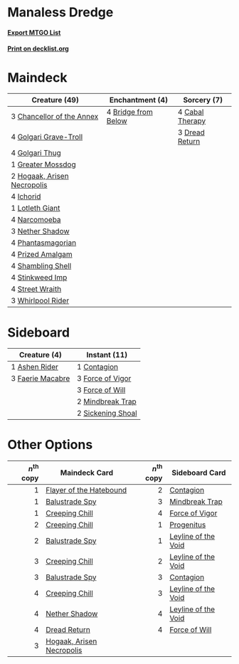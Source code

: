 # Manaless Dredge

#### [Export MTGO List](../collection/Manaless%20Dredge/Manaless%20Dredge.txt)
#### [Print on decklist.org](http://decklist.org/?deckmain=4%09Bridge%20from%20Below%0A4%09Cabal%20Therapy%0A3%09Chancellor%20of%20the%20Annex%0A3%09Dread%20Return%0A4%09Golgari%20Grave-Troll%0A4%09Golgari%20Thug%0A1%09Greater%20Mossdog%0A2%09Hogaak,%20Arisen%20Necropolis%0A4%09Ichorid%0A1%09Lotleth%20Giant%0A4%09Narcomoeba%0A3%09Nether%20Shadow%0A4%09Phantasmagorian%0A4%09Prized%20Amalgam%0A4%09Shambling%20Shell%0A4%09Stinkweed%20Imp%0A4%09Street%20Wraith%0A3%09Whirlpool%20Rider&deckside=1%09Ashen%20Rider%0A1%09Contagion%0A3%09Faerie%20Macabre%0A3%09Force%20of%20Vigor%0A3%09Force%20of%20Will%0A2%09Mindbreak%20Trap%0A2%09Sickening%20Shoal)
# Maindeck

|                                            Creature (49)                                             |                                       Enchantment (4)                                        |                                       Sorcery (7)                                        |
|------------------------------------------------------------------------------------------------------|----------------------------------------------------------------------------------------------|------------------------------------------------------------------------------------------|
|3 [Chancellor of the Annex](http://gatherer.wizards.com/Pages/Card/Details.aspx?multiverseid=218083)  |4 [Bridge from Below](http://gatherer.wizards.com/Pages/Card/Details.aspx?multiverseid=136054)|4 [Cabal Therapy](http://gatherer.wizards.com/Pages/Card/Details.aspx?multiverseid=413625)|
|4 [Golgari Grave-Troll](http://gatherer.wizards.com/Pages/Card/Details.aspx?multiverseid=338406)      |                                                                                              |3 [Dread Return](http://gatherer.wizards.com/Pages/Card/Details.aspx?multiverseid=389491) |
|4 [Golgari Thug](http://gatherer.wizards.com/Pages/Card/Details.aspx?multiverseid=292953)             |                                                                                              |                                                                                          |
|1 [Greater Mossdog](http://gatherer.wizards.com/Pages/Card/Details.aspx?multiverseid=338472)          |                                                                                              |                                                                                          |
|2 [Hogaak, Arisen Necropolis](http://gatherer.wizards.com/Pages/Card/Details.aspx?multiverseid=464151)|                                                                                              |                                                                                          |
|4 [Ichorid](http://gatherer.wizards.com/Pages/Card/Details.aspx?multiverseid=413635)                  |                                                                                              |                                                                                          |
|1 [Lotleth Giant](http://gatherer.wizards.com/Pages/Card/Details.aspx?multiverseid=452824)            |                                                                                              |                                                                                          |
|4 [Narcomoeba](http://gatherer.wizards.com/Pages/Card/Details.aspx?multiverseid=136140)               |                                                                                              |                                                                                          |
|3 [Nether Shadow](http://gatherer.wizards.com/Pages/Card/Details.aspx?multiverseid=669)               |                                                                                              |                                                                                          |
|4 [Phantasmagorian](http://gatherer.wizards.com/Pages/Card/Details.aspx?multiverseid=124472)          |                                                                                              |                                                                                          |
|4 [Prized Amalgam](http://gatherer.wizards.com/Pages/Card/Details.aspx?multiverseid=410014)           |                                                                                              |                                                                                          |
|4 [Shambling Shell](http://gatherer.wizards.com/Pages/Card/Details.aspx?multiverseid=292957)          |                                                                                              |                                                                                          |
|4 [Stinkweed Imp](http://gatherer.wizards.com/Pages/Card/Details.aspx?multiverseid=193870)            |                                                                                              |                                                                                          |
|4 [Street Wraith](http://gatherer.wizards.com/Pages/Card/Details.aspx?multiverseid=442097)            |                                                                                              |                                                                                          |
|3 [Whirlpool Rider](http://gatherer.wizards.com/Pages/Card/Details.aspx?multiverseid=27670)           |                                                                                              |                                                                                          |


# Sideboard

|                                       Creature (4)                                        |                                       Instant (11)                                        |
|-------------------------------------------------------------------------------------------|-------------------------------------------------------------------------------------------|
|1 [Ashen Rider](http://gatherer.wizards.com/Pages/Card/Details.aspx?multiverseid=373689)   |1 [Contagion](http://gatherer.wizards.com/Pages/Card/Details.aspx?multiverseid=3069)       |
|3 [Faerie Macabre](http://gatherer.wizards.com/Pages/Card/Details.aspx?multiverseid=201822)|3 [Force of Vigor](http://gatherer.wizards.com/Pages/Card/Details.aspx?multiverseid=464113)|
|                                                                                           |3 [Force of Will](http://gatherer.wizards.com/Pages/Card/Details.aspx?multiverseid=3107)   |
|                                                                                           |2 [Mindbreak Trap](http://gatherer.wizards.com/Pages/Card/Details.aspx?multiverseid=197532)|
|                                                                                           |2 [Sickening Shoal](http://gatherer.wizards.com/Pages/Card/Details.aspx?multiverseid=74127)|


# Other Options

|*n*<sup>th</sup> copy|                                           Maindeck Card                                            |*n*<sup>th</sup> copy|                                        Sideboard Card                                        |
|--------------------:|----------------------------------------------------------------------------------------------------|--------------------:|----------------------------------------------------------------------------------------------|
|                    1|[Flayer of the Hatebound](http://gatherer.wizards.com/Pages/Card/Details.aspx?multiverseid=262853)  |                    2|[Contagion](http://gatherer.wizards.com/Pages/Card/Details.aspx?multiverseid=3069)            |
|                    1|[Balustrade Spy](http://gatherer.wizards.com/Pages/Card/Details.aspx?multiverseid=366464)           |                    3|[Mindbreak Trap](http://gatherer.wizards.com/Pages/Card/Details.aspx?multiverseid=197532)     |
|                    1|[Creeping Chill](http://gatherer.wizards.com/Pages/Card/Details.aspx?multiverseid=452816)           |                    4|[Force of Vigor](http://gatherer.wizards.com/Pages/Card/Details.aspx?multiverseid=464113)     |
|                    2|[Creeping Chill](http://gatherer.wizards.com/Pages/Card/Details.aspx?multiverseid=452816)           |                    1|[Progenitus](http://gatherer.wizards.com/Pages/Card/Details.aspx?multiverseid=179496)         |
|                    2|[Balustrade Spy](http://gatherer.wizards.com/Pages/Card/Details.aspx?multiverseid=366464)           |                    1|[Leyline of the Void](http://gatherer.wizards.com/Pages/Card/Details.aspx?multiverseid=107682)|
|                    3|[Creeping Chill](http://gatherer.wizards.com/Pages/Card/Details.aspx?multiverseid=452816)           |                    2|[Leyline of the Void](http://gatherer.wizards.com/Pages/Card/Details.aspx?multiverseid=107682)|
|                    3|[Balustrade Spy](http://gatherer.wizards.com/Pages/Card/Details.aspx?multiverseid=366464)           |                    3|[Contagion](http://gatherer.wizards.com/Pages/Card/Details.aspx?multiverseid=3069)            |
|                    4|[Creeping Chill](http://gatherer.wizards.com/Pages/Card/Details.aspx?multiverseid=452816)           |                    3|[Leyline of the Void](http://gatherer.wizards.com/Pages/Card/Details.aspx?multiverseid=107682)|
|                    4|[Nether Shadow](http://gatherer.wizards.com/Pages/Card/Details.aspx?multiverseid=669)               |                    4|[Leyline of the Void](http://gatherer.wizards.com/Pages/Card/Details.aspx?multiverseid=107682)|
|                    4|[Dread Return](http://gatherer.wizards.com/Pages/Card/Details.aspx?multiverseid=389491)             |                    4|[Force of Will](http://gatherer.wizards.com/Pages/Card/Details.aspx?multiverseid=3107)        |
|                    3|[Hogaak, Arisen Necropolis](http://gatherer.wizards.com/Pages/Card/Details.aspx?multiverseid=464151)|                     |                                                                                              |

